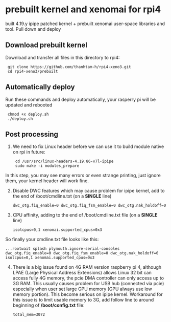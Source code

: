 # prebuilt kernel and xenomai for rpi4
built 4.19.y ipipe patched kernel + prebuilt xenomai user-space libraries and tool. Pull down and deploy

Download prebuilt kernel
------------
Download and transfer all files in this directory to rpi4:

     git clone https://github.com/thanhtam-h/rpi4-xeno3.git
	 cd rpi4-xeno3/prebuilt
     
Automatically deploy
------------
Run these commands and deploy automatically, your rasperry pi will be updated and rebooted 
	
	 chmod +x deploy.sh
	 ./deploy.sh
	 	 
Post processing
------------ 
1. We need to fix Linux header before we can use it to build module native on rpi in future:
	```
	 cd /usr/src/linux-headers-4.19.86-v7l-ipipe
	 sudo make -i modules_prepare
	```
In this step, you may see many errors or even strange printing, just ignore them, your kernel header will work fine. 

2. Disable DWC features which may cause problem for ipipe kernel, add to the end of /boot/cmdline.txt (on a **SINGLE** line)
	```
	dwc_otg.fiq_enable=0 dwc_otg.fiq_fsm_enable=0 dwc_otg.nak_holdoff=0 
	```
3. CPU affinity, adding to the end of /boot/cmdline.txt file (on a **SINGLE** line)
	```
	isolcpus=0,1 xenomai.supported_cpus=0x3
	```
So finally your cmdline.txt file looks like this:
```
...rootwait splash plymouth.ignore-serial-consoles dwc_otg.fiq_enable=0 dwc_otg.fiq_fsm_enable=0 dwc_otg.nak_holdoff=0 isolcpus=0,1 xenomai.supported_cpus=0x3
```
4. There is a big issue found on 4G RAM version raspberry pi 4, although LPAE (Large Physical Address Extensions) allows Linux 32 bit can access fully 4G memory, the pcie DMA controller can only access up to 3G RAM. This usually causes problem for USB hub (connected via pcie) especially when user set large GPU memory (GPU always use low memory portion). This become serious on ipipe kernel. 
Workaround for this issue is to limit usable memory to 3G, add follow line to around beginning of **/boot/config.txt** file:
	```
	total_mem=3072
	```


